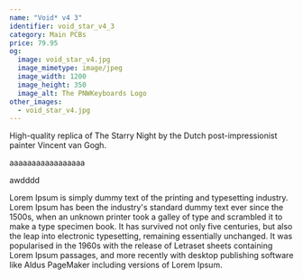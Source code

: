 ```yaml
---
name: "Void* v4 3"
identifier: void_star_v4_3
category: Main PCBs
price: 79.95
og:
  image: void_star_v4.jpg
  image_mimetype: image/jpeg
  image_width: 1200
  image_height: 350
  image_alt: The PNWKeyboards Logo
other_images:
  - void_star_v4.jpg
---
```

High-quality replica of The Starry Night by the Dutch post-impressionist painter Vincent van Gogh.

aaaaaaaaaaaaaaaaa

awdddd

Lorem Ipsum is simply dummy text of the printing and typesetting industry. Lorem Ipsum has been the industry's standard dummy text ever since the 1500s, when an unknown printer took a galley of type and scrambled it to make a type specimen book. It has survived not only five centuries, but also the leap into electronic typesetting, remaining essentially unchanged. It was popularised in the 1960s with the release of Letraset sheets containing Lorem Ipsum passages, and more recently with desktop publishing software like Aldus PageMaker including versions of Lorem Ipsum.
